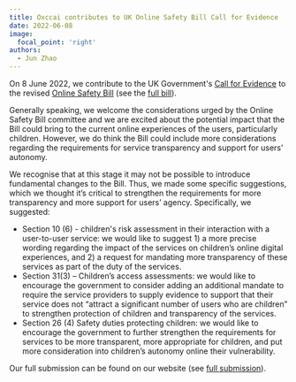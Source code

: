 ```yaml
---
title: Oxccai contributes to UK Online Safety Bill Call for Evidence
date: 2022-06-08
image:
  focal_point: 'right'
authors:
  - Jun Zhao
---
```



On 8 June 2022, we contribute to the UK Government's [Call for Evidence](https://www.parliament.uk/business/news/2022/april/have-your-say-on-the-online-safety-bill/) to the revised [Online Safety Bill](https://assets.publishing.service.gov.uk/government/uploads/system/uploads/attachment_data/file/1061446/E02721600_Gov_Resp_to_Online_Safety_Bill_Accessible_v1.0.pdf) (see the [full bill](https://publications.parliament.uk/pa/bills/cbill/58-03/0004/220004.pdf)).

Generally speaking, we welcome the considerations urged by the Online Safety Bill committee and we are excited about the potential impact that the Bill could bring to the current online experiences of the users, particularly children. However, we do think the Bill could include more considerations regarding the requirements for service transparency and support for users’ autonomy.

We recognise that at this stage it may not be possible to introduce fundamental changes to the Bill. Thus, we made some specific suggestions, which we thought it’s critical to strengthen the requirements for more transparency and more support for users’ agency. Specifically, we suggested:

- Section 10 (6) - children's risk assessment in their interaction with a user-to-user service: we would like to suggest 1) a more precise wording regarding the impact of the services on children’s online digital experiences, and 2) a request for mandating more transparency of these services as part of the duty of the services.
- Section 31(3) – Children’s access assessments: we would like to encourage the government to consider adding an additional mandate to require the service providers to supply evidence to support that their service does not “attract a significant number of users who are children” to strengthen protection of children and transparency of the services.
- Section 26 (4) Safety duties protecting children: we would like to encourage the government to further strengthen the requirements for services to be more transparent, more appropriate for children, and put more consideration into children’s autonomy online their vulnerability.

Our full submission can be found on our website (see [full submission](https://koala.web.ox.ac.uk/sites/default/files/koala/documents/media/oxccai_children.pdf)).

